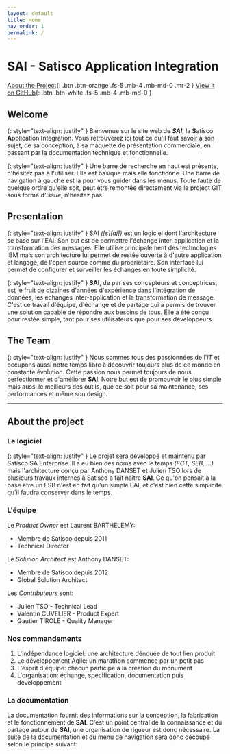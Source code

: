 ```yaml
---
layout: default
title: Home
nav_order: 1
permalink: /
---
```


# SAI - Satisco Application Integration
[About the Project](#about-the-project){: .btn .btn-orange .fs-5 .mb-4 .mb-md-0 .mr-2 } [View it on GitHub](https://github.com/Satisco-com/FCT--Documentation){: .btn .btn-white .fs-5 .mb-4 .mb-md-0 }

## Welcome

{: style="text-align: justify" }
Bienvenue sur le site web de **_SAI_**, la **S**atisco **A**pplication **I**ntegration.
Vous retrouverez ici tout ce qu'il faut savoir à son sujet, de sa conception, à sa maquette de présentation commerciale, en passant par la documentation technique et fonctionnelle.

{: style="text-align: justify" }
Une barre de recherche en haut est présente, n'hésitez pas à l'utiliser. Elle est basique mais elle fonctionne.
Une barre de navigation à gauche est là pour vous guider dans les menus.
Toute faute de quelque ordre qu'elle soit, peut être remontée directement via le project GIT sous forme d'_issue_, n'hésitez pas.


## Presentation

{: style="text-align: justify" }
SAI _([s][aj])_ est un logiciel dont l'architecture se base sur l'EAI. Son but est de permettre l'échange inter-application et la transformation des messages.
Elle utilise principalement des technologies IBM mais son architecture lui permet de restée ouverte à d'autre application et langage, de l'open source comme du propriétaire.
Son interface lui permet de configurer et surveiller les échanges en toute simplicité.

{: style="text-align: justify" }
**SAI**, de par ses concepteurs et conceptrices, est le fruit de dizaines d'années d'expérience dans l'intégration de données, les échanges inter-application et la transformation de message.
C'est ce travail d'équipe, d'échange et de partage qui a permis de trouver une solution capable de répondre aux besoins de tous.
Elle a été conçu pour restée simple, tant pour ses utilisateurs que pour ses développeurs.


## The Team

{: style="text-align: justify" }
Nous sommes tous des passionnées de l'_IT_ et occupons aussi notre temps libre à découvrir toujours plus de ce monde en constante évolution.
Cette passion nous permet toujours de nous perfectionner et d'améliorer **SAI**.
Notre but est de promouvoir le plus simple mais aussi le meilleurs des outils, que ce soit pour sa maintenance, ses performances et même son design.


---


## About the project


### Le logiciel

{: style="text-align: justify" }
Le projet sera développé et maintenu par Satisco SA Enterprise. Il a eu bien des noms avec le temps _(FCT, SEB, ...)_ mais l'architecture conçu par Anthony DANSET et Julien TSO lors de plusieurs travaux internes à Satisco a fait naître **SAI**.
Ce qu'on pensait à la base être un ESB n'est en fait qu'un simple EAI, et c'est bien cette simplicité qu'il faudra conserver dans le temps.

### L'équipe

Le _Product Owner_ est Laurent BARTHELEMY:
- Membre de Satisco depuis 2011
- Technical Director

Le _Solution Architect_ est Anthony DANSET:
- Membre de Satisco depuis 2012
- Global Solution Architect

Les _Contributeurs_ sont:
- Julien TSO - Technical Lead
- Valentin CUVELIER - Product Expert
- Gautier TIROLE - Quality Manager


### Nos commandements

1. L'indépendance logiciel: une architecture dénouée de tout lien produit
2. Le développement Agile: un marathon commence par un petit pas
3. L'esprit d'équipe: chacun participe à la création du monument
4. L'organisation: échange, spécification, documentation puis développement


### La documentation
La documentation fournit des informations sur la conception, la fabrication et le fonctionnement de **SAI**.
C'est un point central de la connaissance et du partage autour de **SAI**, une organisation de rigueur est donc nécessaire.
La suite de la documentation et du menu de navigation sera donc découpé selon le principe suivant:
